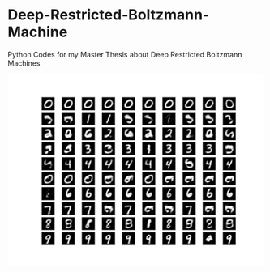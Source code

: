 # Deep-Restricted-Boltzmann-Machine
Python Codes for my Master Thesis about Deep Restricted Boltzmann Machines

![alt text](https://raw.githubusercontent.com/D-Niermann/Deep-Restricted-Boltzmann-Machine/master/Results/Generierung%20mit%20ohne%20dropout/Thu_Jul_12_12-16-14_2018_%5B784%2C%20225%2C%20225%2C%20225%2C%2010%5D%20-%20%5B'test'%5D%20gute%20generierung/generated_img.png "Generated images from a deep BM.")
